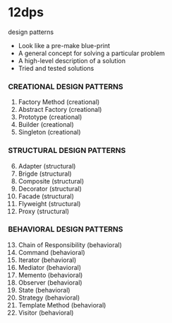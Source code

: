 # 12dps

design patterns

- Look like a pre-make blue-print
- A general concept for solving a particular problem
- A high-level description of a solution
- Tried and tested solutions

### CREATIONAL DESIGN PATTERNS

1. Factory Method (creational)
2. Abstract Factory (creational)
3. Prototype (creational)
4. Builder (creational)
5. Singleton (creational)

### STRUCTURAL DESIGN PATTERNS

6. Adapter (structural)
7. Brigde (structural)
8. Composite (structural)
9. Decorator (structural)
10. Facade (structural)
11. Flyweight (structural)
12. Proxy (structural)

### BEHAVIORAL DESIGN PATTERNS

13. Chain of Responsibility (behavioral)
14. Command (behavioral)
15. Iterator (behavioral)
16. Mediator (behavioral)
17. Memento (behavioral)
18. Observer (behavioral)
19. State (behavioral)
20. Strategy (behavioral)
21. Template Method (behavioral)
22. Visitor (behavioral)
